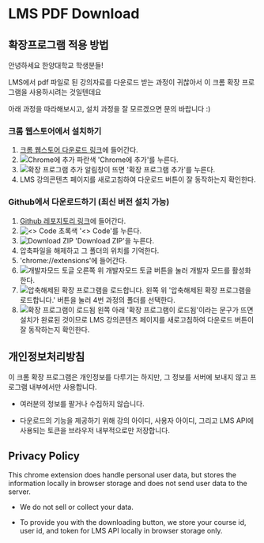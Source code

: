# LMS PDF Download 

## 확장프로그램 적용 방법

안녕하세요 한양대학교 학생분들!

LMS에서 pdf 파일로 된 강의자료를 다운로드 받는 과정이 귀찮아서 이 크롬 확장 프로그램을 사용하시려는 것일텐데요

아래 과정을 따라해보시고, 설치 과정을 잘 모르겠으면 문의 바랍니다 :) 

### 크롬 웹스토어에서 설치하기

1. [크롬 웹스토어 다운로드 링크](https://chrome.google.com/webstore/detail/lms-hanyang-pdf-download/ncefcfonojolnifjgkeplkbjbbfogeel?hl=ko)에 들어간다. 
2. ![Chrome에 추가](https://user-images.githubusercontent.com/67498785/227869381-d7bab8e7-e2ac-42cf-a00f-5f771c369689.png)
파란색 'Chrome에 추가'를 누른다. 
3. ![확장 프로그램 추가](https://user-images.githubusercontent.com/67498785/227869233-9b4b8717-0887-443f-bc15-90831960229d.png) 알림창이 뜨면 '확장 프로그램 추가'를 누른다. 
4. LMS 강의콘텐츠 페이지를 새로고침하여 다운로드 버튼이 잘 동작하는지 확인한다. 

### Github에서 다운로드하기 (최신 버전 설치 가능)

1. [Github 레포지토리 링크](https://github.com/yjinpark1221/LMS-PDF-Download-Button)에 들어간다.
2. ![<> Code](https://user-images.githubusercontent.com/67498785/227867533-798a3c9b-ffbe-4dc8-8793-85b044bdf369.png)
초록색 '<> Code'를 누른다. 
3. ![Download ZIP](https://user-images.githubusercontent.com/67498785/227867594-cccde17c-63e0-4c73-ba5b-b30eb4713ca3.png)
'Download ZIP'을 누른다.
4. 압축파일을 해제하고 그 폴더의 위치를 기억한다.  
5. 'chrome://extensions'에 들어간다.
6. ![개발자모드 토글](https://user-images.githubusercontent.com/67498785/227867166-c9f531ac-8f72-46e7-b3b2-8bf790903610.png)
오른쪽 위 개발자모드 토글 버튼을 눌러 개발자 모드를 활성화한다.
7. ![압축해제된 확장 프로그램을 로드합니다.](https://user-images.githubusercontent.com/67498785/227868100-3c759da5-88d8-4f70-a109-ba1d64ea05bb.png)
왼쪽 위 '압축해제된 확장 프로그램을 로드합니다.' 버튼을 눌러 4번 과정의 폴더를 선택한다.
8. ![확장 프로그램이 로드됨](https://user-images.githubusercontent.com/67498785/227868662-a19593d1-d252-4026-a1fe-239e1515a665.png)
왼쪽 아래 '확장 프로그램이 로드됨'이라는 문구가 뜨면 설치가 완료된 것이므로 LMS 강의콘텐츠 페이지를 새로고침하여 다운로드 버튼이 잘 동작하는지 확인한다. 

## 개인정보처리방침

이 크롬 확장 프로그램은 개인정보를 다루기는 하지만, 그 정보를 서버에 보내지 않고 프로그램 내부에서만 사용합니다. 

- 여러분의 정보를 팔거나 수집하지 않습니다. 

- 다운로드의 기능을 제공하기 위해 강의 아이디, 사용자 아이디, 그리고 LMS API에 사용되는 토큰을 브라우저 내부적으로만 저장합니다. 

##  Privacy Policy

This chrome extension does handle personal user data, but stores the information locally in browser storage and does not send user data to the server. 

- We do not sell or collect your data.

- To provide you with the downloading button, we store your course id, user id, and token for LMS API locally in browser storage only. 
